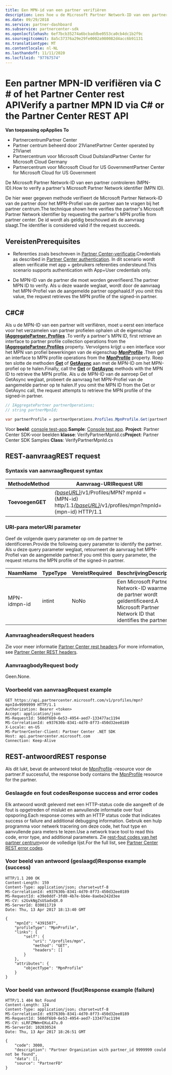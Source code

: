 ```yaml
---
title: Een MPN-id van een partner verifiëren
description: Lees hoe u de Microsoft Partner Network-ID van een partner (MPN-ID) kunt controleren door het MPN-Profiel van de partner via C \# of het Partner Center-rest API aan te vragen.
ms.date: 09/29/2018
ms.service: partner-dashboard
ms.subservice: partnercenter-sdk
ms.openlocfilehash: 6ef7bcb35274a6bcbaddbe0553ca0cb4dc1b2f9c
ms.sourcegitcommit: 8a5c37376a29e29fe0002a980082d4acc6b91131
ms.translationtype: MT
ms.contentlocale: nl-NL
ms.lasthandoff: 11/11/2020
ms.locfileid: "97767574"
---
```

# <a name="verify-a-partner-mpn-id-via-c-or-the-partner-center-rest-api"></a><span data-ttu-id="139c0-103">Een partner MPN-ID verifiëren via C \# of het Partner Center rest API</span><span class="sxs-lookup"><span data-stu-id="139c0-103">Verify a partner MPN ID via C\# or the Partner Center REST API</span></span>

<span data-ttu-id="139c0-104">**Van toepassing op**</span><span class="sxs-lookup"><span data-stu-id="139c0-104">**Applies To**</span></span>

- <span data-ttu-id="139c0-105">Partnercentrum</span><span class="sxs-lookup"><span data-stu-id="139c0-105">Partner Center</span></span>
- <span data-ttu-id="139c0-106">Partner centrum beheerd door 21Vianet</span><span class="sxs-lookup"><span data-stu-id="139c0-106">Partner Center operated by 21Vianet</span></span>
- <span data-ttu-id="139c0-107">Partnercentrum voor Microsoft Cloud Duitsland</span><span class="sxs-lookup"><span data-stu-id="139c0-107">Partner Center for Microsoft Cloud Germany</span></span>
- <span data-ttu-id="139c0-108">Partnercentrum voor Microsoft Cloud for US Government</span><span class="sxs-lookup"><span data-stu-id="139c0-108">Partner Center for Microsoft Cloud for US Government</span></span>

<span data-ttu-id="139c0-109">De Microsoft Partner Network-ID van een partner controleren (MPN-ID).</span><span class="sxs-lookup"><span data-stu-id="139c0-109">How to verify a partner's Microsoft Partner Network identifier (MPN ID).</span></span>

<span data-ttu-id="139c0-110">De hier weer gegeven methode verifieert de Microsoft Partner Network-ID van de partner door het MPN-Profiel van de partner aan te vragen bij het partner centrum.</span><span class="sxs-lookup"><span data-stu-id="139c0-110">The technique shown here verifies the partner's Microsoft Partner Network identifier by requesting the partner's MPN profile from partner center.</span></span> <span data-ttu-id="139c0-111">De id wordt als geldig beschouwd als de aanvraag slaagt.</span><span class="sxs-lookup"><span data-stu-id="139c0-111">The identifier is considered valid if the request succeeds.</span></span>

## <a name="prerequisites"></a><span data-ttu-id="139c0-112">Vereisten</span><span class="sxs-lookup"><span data-stu-id="139c0-112">Prerequisites</span></span>

- <span data-ttu-id="139c0-113">Referenties zoals beschreven in [Partner Center-verificatie](partner-center-authentication.md).</span><span class="sxs-lookup"><span data-stu-id="139c0-113">Credentials as described in [Partner Center authentication](partner-center-authentication.md).</span></span> <span data-ttu-id="139c0-114">In dit scenario wordt alleen verificatie met app + gebruikers referenties ondersteund.</span><span class="sxs-lookup"><span data-stu-id="139c0-114">This scenario supports authentication with App+User credentials only.</span></span>

- <span data-ttu-id="139c0-115">De MPN-ID van de partner die moet worden geverifieerd.</span><span class="sxs-lookup"><span data-stu-id="139c0-115">The partner MPN ID to verify.</span></span> <span data-ttu-id="139c0-116">Als u deze waarde weglaat, wordt door de aanvraag het MPN-Profiel van de aangemelde partner opgehaald.</span><span class="sxs-lookup"><span data-stu-id="139c0-116">If you omit this value, the request retrieves the MPN profile of the signed-in partner.</span></span>

## <a name="c"></a><span data-ttu-id="139c0-117">C\#</span><span class="sxs-lookup"><span data-stu-id="139c0-117">C\#</span></span>

<span data-ttu-id="139c0-118">Als u de MPN-ID van een partner wilt verifiëren, moet u eerst een interface voor het verzamelen van partner profielen ophalen uit de eigenschap [**IAggregatePartner. Profiles**](/dotnet/api/microsoft.store.partnercenter.ipartner.profiles) .</span><span class="sxs-lookup"><span data-stu-id="139c0-118">To verify a partner's MPN ID, first retrieve an interface to partner profile collection operations from the [**IAggregatePartner.Profiles**](/dotnet/api/microsoft.store.partnercenter.ipartner.profiles) property.</span></span> <span data-ttu-id="139c0-119">Vervolgens krijgt u een interface voor het MPN van profiel bewerkingen van de eigenschap [**MpnProfile**](/dotnet/api/microsoft.store.partnercenter.profiles.ipartnerprofilecollection.mpnprofile) .</span><span class="sxs-lookup"><span data-stu-id="139c0-119">Then get an interface to MPN profile operations from the [**MpnProfile**](/dotnet/api/microsoft.store.partnercenter.profiles.ipartnerprofilecollection.mpnprofile) property.</span></span> <span data-ttu-id="139c0-120">Roep ten slotte de methoden [**Get**](/dotnet/api/microsoft.store.partnercenter.profiles.impnprofile.get) of [**GetAsync**](/dotnet/api/microsoft.store.partnercenter.profiles.impnprofile.getasync) aan met de MPN-ID om het MPN-profiel op te halen.</span><span class="sxs-lookup"><span data-stu-id="139c0-120">Finally, call the [**Get**](/dotnet/api/microsoft.store.partnercenter.profiles.impnprofile.get) or [**GetAsync**](/dotnet/api/microsoft.store.partnercenter.profiles.impnprofile.getasync) methods with the MPN ID to retrieve the MPN profile.</span></span> <span data-ttu-id="139c0-121">Als u de MPN-ID van de aanroep Get of GetAsync weglaat, probeert de aanvraag het MPN-Profiel van de aangemelde partner op te halen.</span><span class="sxs-lookup"><span data-stu-id="139c0-121">If you omit the MPN ID from the Get or GetAsync call, the request attempts to retrieve the MPN profile of the signed-in partner.</span></span>

``` csharp
// IAggregatePartner partnerOperations;
// string partnerMpnId;

var partnerProfile = partnerOperations.Profiles.MpnProfile.Get(partnerMpnId);
```

<span data-ttu-id="139c0-122">Voor **beeld**: [console test-app](console-test-app.md).</span><span class="sxs-lookup"><span data-stu-id="139c0-122">**Sample**: [Console test app](console-test-app.md).</span></span> <span data-ttu-id="139c0-123">**Project**: Partner Center SDK-voor beelden **klasse**: VerifyPartnerMpnId.cs</span><span class="sxs-lookup"><span data-stu-id="139c0-123">**Project**: Partner Center SDK Samples **Class**: VerifyPartnerMpnId.cs</span></span>

## <a name="rest-request"></a><span data-ttu-id="139c0-124">REST-aanvraag</span><span class="sxs-lookup"><span data-stu-id="139c0-124">REST request</span></span>

### <a name="request-syntax"></a><span data-ttu-id="139c0-125">Syntaxis van aanvraag</span><span class="sxs-lookup"><span data-stu-id="139c0-125">Request syntax</span></span>

| <span data-ttu-id="139c0-126">Methode</span><span class="sxs-lookup"><span data-stu-id="139c0-126">Method</span></span>  | <span data-ttu-id="139c0-127">Aanvraag-URI</span><span class="sxs-lookup"><span data-stu-id="139c0-127">Request URI</span></span>                                                                         |
|---------|-------------------------------------------------------------------------------------|
| <span data-ttu-id="139c0-128">**Toevoegen**</span><span class="sxs-lookup"><span data-stu-id="139c0-128">**GET**</span></span> | <span data-ttu-id="139c0-129">[*{baseURL}*](partner-center-rest-urls.md)/v1/Profiles/MPN? mpnId = {MPN-id} http/1.1</span><span class="sxs-lookup"><span data-stu-id="139c0-129">[*{baseURL}*](partner-center-rest-urls.md)/v1/profiles/mpn?mpnId={mpn-id} HTTP/1.1</span></span> |

### <a name="uri-parameter"></a><span data-ttu-id="139c0-130">URI-para meter</span><span class="sxs-lookup"><span data-stu-id="139c0-130">URI parameter</span></span>

<span data-ttu-id="139c0-131">Geef de volgende query parameter op om de partner te identificeren.</span><span class="sxs-lookup"><span data-stu-id="139c0-131">Provide the following query parameter to identify the partner.</span></span> <span data-ttu-id="139c0-132">Als u deze query parameter weglaat, retourneert de aanvraag het MPN-Profiel van de aangemelde partner.</span><span class="sxs-lookup"><span data-stu-id="139c0-132">If you omit this query parameter, the request returns the MPN profile of the signed-in partner.</span></span>

| <span data-ttu-id="139c0-133">Naam</span><span class="sxs-lookup"><span data-stu-id="139c0-133">Name</span></span>   | <span data-ttu-id="139c0-134">Type</span><span class="sxs-lookup"><span data-stu-id="139c0-134">Type</span></span> | <span data-ttu-id="139c0-135">Vereist</span><span class="sxs-lookup"><span data-stu-id="139c0-135">Required</span></span> | <span data-ttu-id="139c0-136">Beschrijving</span><span class="sxs-lookup"><span data-stu-id="139c0-136">Description</span></span>                                                 |
|--------|------|----------|-------------------------------------------------------------|
| <span data-ttu-id="139c0-137">MPN-id</span><span class="sxs-lookup"><span data-stu-id="139c0-137">mpn-id</span></span> | <span data-ttu-id="139c0-138">int</span><span class="sxs-lookup"><span data-stu-id="139c0-138">int</span></span>  | <span data-ttu-id="139c0-139">No</span><span class="sxs-lookup"><span data-stu-id="139c0-139">No</span></span>       | <span data-ttu-id="139c0-140">Een Microsoft Partner Network-ID waarmee de partner wordt geïdentificeerd.</span><span class="sxs-lookup"><span data-stu-id="139c0-140">A Microsoft Partner Network ID that identifies the partner.</span></span> |

### <a name="request-headers"></a><span data-ttu-id="139c0-141">Aanvraagheaders</span><span class="sxs-lookup"><span data-stu-id="139c0-141">Request headers</span></span>

<span data-ttu-id="139c0-142">Zie voor meer informatie [Partner Center rest headers](headers.md).</span><span class="sxs-lookup"><span data-stu-id="139c0-142">For more information, see [Partner Center REST headers](headers.md).</span></span>

### <a name="request-body"></a><span data-ttu-id="139c0-143">Aanvraagbody</span><span class="sxs-lookup"><span data-stu-id="139c0-143">Request body</span></span>

<span data-ttu-id="139c0-144">Geen.</span><span class="sxs-lookup"><span data-stu-id="139c0-144">None.</span></span>

### <a name="request-example"></a><span data-ttu-id="139c0-145">Voorbeeld van aanvraag</span><span class="sxs-lookup"><span data-stu-id="139c0-145">Request example</span></span>

```http
GET https://api.partnercenter.microsoft.com/v1/profiles/mpn?mpnId=9999999 HTTP/1.1
Authorization: Bearer <token>
Accept: application/json
MS-RequestId: 560df6b9-6e53-4954-aed7-133477ac1194
MS-CorrelationId: e937630b-8341-4d70-8f73-450d32ee0189
X-Locale: en-US
MS-PartnerCenter-Client: Partner Center .NET SDK
Host: api.partnercenter.microsoft.com
Connection: Keep-Alive
```

## <a name="rest-response"></a><span data-ttu-id="139c0-146">REST-antwoord</span><span class="sxs-lookup"><span data-stu-id="139c0-146">REST response</span></span>

<span data-ttu-id="139c0-147">Als dit lukt, bevat de antwoord tekst de [MpnProfile](profile-resources.md#mpnprofile) -resource voor de partner.</span><span class="sxs-lookup"><span data-stu-id="139c0-147">If successful, the response body contains the [MpnProfile](profile-resources.md#mpnprofile) resource for the partner.</span></span>

### <a name="response-success-and-error-codes"></a><span data-ttu-id="139c0-148">Geslaagde en fout codes</span><span class="sxs-lookup"><span data-stu-id="139c0-148">Response success and error codes</span></span>

<span data-ttu-id="139c0-149">Elk antwoord wordt geleverd met een HTTP-status code die aangeeft of de fout is opgetreden of mislukt en aanvullende informatie over fout opsporing.</span><span class="sxs-lookup"><span data-stu-id="139c0-149">Each response comes with an HTTP status code that indicates success or failure and additional debugging information.</span></span> <span data-ttu-id="139c0-150">Gebruik een hulp programma voor netwerk tracering om deze code, het fout type en aanvullende para meters te lezen.</span><span class="sxs-lookup"><span data-stu-id="139c0-150">Use a network trace tool to read this code, error type, and additional parameters.</span></span> <span data-ttu-id="139c0-151">Zie [rest-fout codes van het partner centrum](error-codes.md)voor de volledige lijst.</span><span class="sxs-lookup"><span data-stu-id="139c0-151">For the full list, see [Partner Center REST error codes](error-codes.md).</span></span>

### <a name="response-example-success"></a><span data-ttu-id="139c0-152">Voor beeld van antwoord (geslaagd)</span><span class="sxs-lookup"><span data-stu-id="139c0-152">Response example (success)</span></span>

```http
HTTP/1.1 200 OK
Content-Length: 159
Content-Type: application/json; charset=utf-8
MS-CorrelationId: e937630b-8341-4d70-8f73-450d32ee0189
MS-RequestId: e39e0ddf-3fd0-4b7e-bb4e-8aebe242d3ee
MS-CV: s2GvkNgZsUSadxQX.0
MS-ServerId: 030011719
Date: Thu, 13 Apr 2017 18:13:40 GMT

{
    "mpnId": "4391507",
    "profileType": "MpnProfile",
    "links": {
        "self": {
            "uri": "/profiles/mpn",
            "method": "GET",
            "headers": []
        }
    },
    "attributes": {
        "objectType": "MpnProfile"
    }
}
```

### <a name="response-example-failure"></a><span data-ttu-id="139c0-153">Voor beeld van antwoord (fout)</span><span class="sxs-lookup"><span data-stu-id="139c0-153">Response example (failure)</span></span>

```http
HTTP/1.1 404 Not Found
Content-Length: 124
Content-Type: application/json; charset=utf-8
MS-CorrelationId: e937630b-8341-4d70-8f73-450d32ee0189
MS-RequestId: 560df6b9-6e53-4954-aed7-133477ac1194
MS-CV: sLRFZMWm+EKuL47u.0
MS-ServerId: 102030524
Date: Thu, 13 Apr 2017 18:26:51 GMT

{
    "code": 3000,
    "description": "Partner Organization with partner_id 9999999 could not be found",
    "data": [],
    "source": "PartnerFD"
}
```
